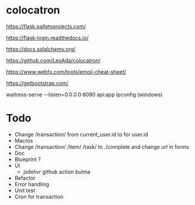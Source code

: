 # colocatron

https://flask.palletsprojects.com/

https://flask-login.readthedocs.io/

https://docs.sqlalchemy.org/

https://github.com/LeoAda/colocatron/

https://www.webfx.com/tools/emoji-cheat-sheet/

https://getbootstrap.com/

waitress-serve --listen=0.0.0.0:8080 api:app
ipconfig (windows)

# Todo
* Change /transaction/ from current_user.id to for user.id
* Macros
* Change /transaction/ /item/ /task/ to ./complete and change url in forms
* Doc
* Blueprint ?
* Ui
  * jsdelivr github action bulma
* Refactor
* Error handling
* Unit test
* Cron for transaction